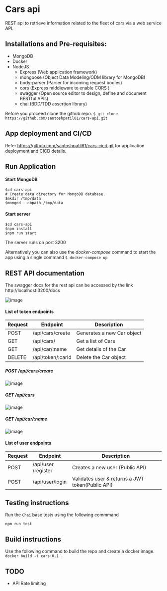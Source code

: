 # Cars api
REST api to retrieve information related to the fleet of cars via a web service API.

## Installations and Pre-requisites:
* MongoDB
* Docker
* NodeJS
  * Express (Web application framework)
  * mongoose (Object Data Modeling/ODM library for MongoDB)
  * body-parser (Parser for incoming request bodies)
  * cors (Express middleware to enable CORS )
  * swagger (Open source editor to design, define and document RESTful APIs)
  * chai (BDD/TDD assertion library)

Before you proceed clone the github repo.
```$ git clone https://github.com/santoshpatil81/cars-api.git ```

## App deployment and CI/CD
Refer https://github.com/santoshpatil81/cars-cicd.git for application deployment and CICD details.

## Run Application

#### Start MongoDB
```
$cd cars-api
# Create data directory for MongoDB database.
$mkdir /tmp/data
$mongod --dbpath /tmp/data
```
#### Start server
```
$cd cars-api
$npm install
$npm run start
```
The server runs on port 3200

Alternatively you can also use the *docker-compose* command to start the app using a single command
```$ docker-compose up```


## REST API documentation

The swagger docs for the rest api can be accessed by the link http://localhost:3200/docs

![image](https://user-images.githubusercontent.com/11945086/130646521-a95de892-378e-457a-90c7-e7b163788648.png)


#### List of token endpoints

| Request|  Endpoint                    |  Description                         |
| ------ | ---------------------------- | ------------------------------------ |
| POST   | ​/api​/cars​/create          | Generates a new Car object           |
| GET    | /api​/cars​/                 | Get a list of Cars                   |
| GET    | /api​/car​/:name             | Get details of the Car               |
| DELETE | /api​/token​/:carId          | Delete the Car object                |

##### POST ​/api​/cars​/create 

![image](https://user-images.githubusercontent.com/11945086/130646774-cd7c3b70-77ab-43bb-afba-a162240bd80a.png)

##### GET ​/api​/cars 

![image](https://user-images.githubusercontent.com/11945086/130646805-4ad8b03e-19b2-4d8a-b73f-18d041d86bc4.png)

##### GET ​/api​/car​/:name 

![image](https://user-images.githubusercontent.com/11945086/130646866-5e48407a-9604-4b69-93af-530a684e23a0.png)

#### List of user endpoints

| Request|  Endpoint                    |  Description                         |
|--------|------------------------------|--------------------------------------|
| POST   | /api​/user​/register           | Creates a new user (Public API)      |
| POST   | /api​/user​/login              | Validates user & returns a JWT token(Public API)  |


## Testing instructions

Run the `Chai` base tests using the following commmand

`npm run test`

## Build instructions

Use the following command to build the repo and create a docker image.
``` docker build -t cars:0.1 .```

## TODO
* API Rate limiting

